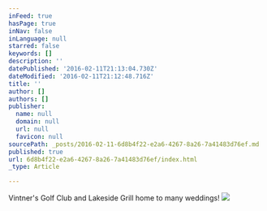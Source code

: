 ```yaml
---
inFeed: true
hasPage: true
inNav: false
inLanguage: null
starred: false
keywords: []
description: ''
datePublished: '2016-02-11T21:13:04.730Z'
dateModified: '2016-02-11T21:12:48.716Z'
title: ''
author: []
authors: []
publisher:
  name: null
  domain: null
  url: null
  favicon: null
sourcePath: _posts/2016-02-11-6d8b4f22-e2a6-4267-8a26-7a41483d76ef.md
published: true
url: 6d8b4f22-e2a6-4267-8a26-7a41483d76ef/index.html
_type: Article

---
```

Vintner's Golf Club and Lakeside Grill home to many weddings!
![](https://the-grid-user-content.s3-us-west-2.amazonaws.com/e347dadc-305f-456c-aa8e-823633b99d2c.jpg)